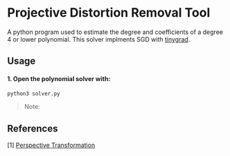 # Projective Distortion Removal Tool

A python program used to estimate the degree and coefficients of a degree 4 or lower polynomial. This solver implments SGD with  [tinygrad](https://github.com/geohot/tinygrad).


## Usage
#### 1. Open the polynomial solver with:

``` bash
python3 solver.py
```
> Note: 


## References

[1] [Perspective Transformation](https://theailearner.com/2020/11/06/perspective-transformation/)

